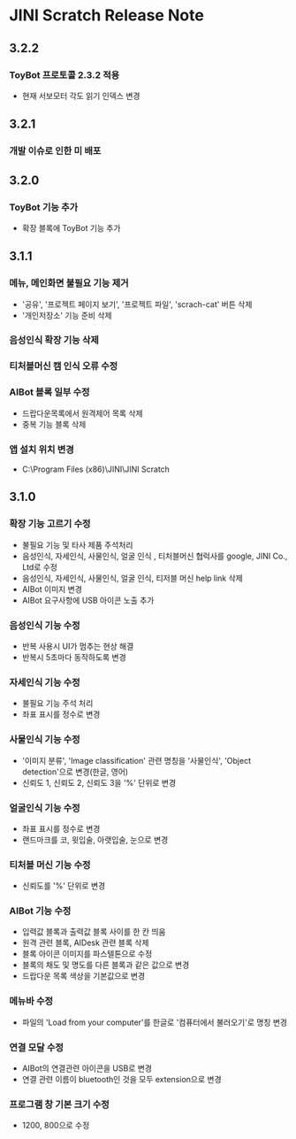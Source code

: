 # JINI Scratch Release Note
## 3.2.2
### ToyBot 프로토콜 2.3.2 적용
- 현재 서보모터 각도 읽기 인덱스 변경

## 3.2.1
### 개발 이슈로 인한 미 배포

## 3.2.0
### ToyBot 기능 추가
- 확장 블록에 ToyBot 기능 추가

## 3.1.1
### 메뉴, 메인화면 불필요 기능 제거
- '공유', '프로젝트 페이지 보기', '프로젝트 파일', 'scrach-cat' 버튼 삭제
- '개인저장소' 기능 준비 삭제 
### 음성인식 확장 기능 삭제
### 티처블머신 캠 인식 오류 수정
### AIBot 블록 일부 수정
- 드랍다운목록에서 원격제어 목록 삭제
- 중복 기능 블록 삭제
### 앱 설치 위치 변경
- C:\Program Files (x86)\JINI\JINI Scratch

## 3.1.0
### 확장 기능 고르기 수정
- 불필요 기능 및 타사 제품 주석처리
- 음성인식, 자세인식, 사물인식, 얼굴 인식 , 티처블머신 협럭사를 google, JINI Co., Ltd로 수정
- 음성인식, 자세인식, 사물인식, 얼굴 인식, 티저블 머신 help link 삭제
- AIBot 이미지 변경
- AIBot 요구사항에 USB 아이콘 노출 추가

### 음성인식 기능 수정
- 반복 사용시 UI가 멈추는 현상 해결
- 반복시 5초마다 동작하도록 변경

### 자세인식 기능 수정
- 불필요 기능 주석 처리
- 좌표 표시를 정수로 변경

### 사물인식 기능 수정
- '이미지 분류', 'Image classification' 관련 명칭을 '사물인식', 'Object detection'으로 변경(한글, 영어)
- 신뢰도 1, 신뢰도 2, 신뢰도 3을 '%' 단위로 변경

### 얼굴인식 기능 수정
- 좌표 표시를 정수로 변경
- 랜드마크를 코, 윗입술, 아랫입술, 눈으로 변경

### 티처블 머신 기능 수정
- 신뢰도를 '%' 단위로 변경

### AIBot 기능 수정
- 입력값 블록과 출력값 블록 사이를 한 칸 띄움
- 원격 관련 블록, AIDesk 관련 블록 삭제
- 블록 아이콘 이미지를 파스텔톤으로 수정
- 블록의 채도 및 명도를 다른 블록과 같은 값으로 변경
- 드랍다운 목록 색상을 기본값으로 변경

### 메뉴바 수정
- 파일의 'Load from your computer'를 한글로 '컴퓨터에서 불러오기'로 명칭 변경

### 연결 모달 수정
- AIBot의 연결관련 아이콘을 USB로 변경
- 연결 관련 이름이 bluetooth인 것을 모두 extension으로 변경

### 프로그램 창 기본 크기 수정
- 1200, 800으로 수정

